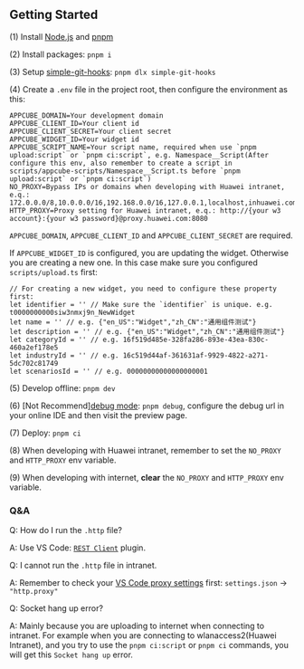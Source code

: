 ## Getting Started

(1) Install [Node.js](https://nodejs.org/) and [pnpm](https://pnpm.io/)

(2) Install packages: `pnpm i`

(3) Setup [simple-git-hooks](https://github.com/toplenboren/simple-git-hooks): `pnpm dlx simple-git-hooks`

(4) Create a `.env` file in the project root, then configure the environment as this:

```
APPCUBE_DOMAIN=Your development domain
APPCUBE_CLIENT_ID=Your client id
APPCUBE_CLIENT_SECRET=Your client secret
APPCUBE_WIDGET_ID=Your widget id
APPCUBE_SCRIPT_NAME=Your script name, required when use `pnpm upload:script` or `pnpm ci:script`, e.g. Namespace__Script(After configure this env, also remember to create a script in scripts/appcube-scripts/Namespace__Script.ts before `pnpm upload:script` or `pnpm ci:script`)
NO_PROXY=Bypass IPs or domains when developing with Huawei intranet, e.q.: 172.0.0.0/8,10.0.0.0/16,192.168.0.0/16,127.0.0.1,localhost,inhuawei.com,huawei.com
HTTP_PROXY=Proxy setting for Huawei intranet, e.q.: http://{your w3 account}:{your w3 password}@proxy.huawei.com:8080
```

`APPCUBE_DOMAIN`, `APPCUBE_CLIENT_ID` and `APPCUBE_CLIENT_SECRET` are required.

If `APPCUBE_WIDGET_ID` is configured, you are updating the widget.
Otherwise you are creating a new one. In this case make sure you configured `scripts/upload.ts` first:

```
// For creating a new widget, you need to configure these property first:
let identifier = '' // Make sure the `identifier` is unique. e.g. t0000000000siw3nmxj9n_NewWidget
let name = '' // e.g. {"en_US":"Widget","zh_CN":"通用组件测试"}
let description = '' // e.g. {"en_US":"Widget","zh_CN":"通用组件测试"}
let categoryId = '' // e.g. 16f519d485e-328fa286-893e-43ea-830c-460a2ef178e5
let industryId = '' // e.g. 16c519d44af-361631af-9929-4822-a271-5dc702c81749
let scenariosId = '' // e.g. 00000000000000000001
```

(5) Develop offline: `pnpm dev`

(6) [Not Recommend][debug mode](https://support.huaweicloud.com/usermanual-appcube/appcube_05_0186.html): `pnpm debug`, configure the debug url in your online IDE and then visit the preview page.

(7) Deploy: `pnpm ci`

(8) When developing with Huawei intranet, remember to set the `NO_PROXY` and `HTTP_PROXY` env variable.

(9) When developing with internet, **clear** the `NO_PROXY` and `HTTP_PROXY` env variable.

### Q&A

Q: How do I run the `.http` file?

A: Use VS Code: [`REST Client`](https://github.com/Huachao/vscode-restclient) plugin.

Q: I cannot run the `.http` file in intranet.

A: Remember to check your [VS Code proxy settings](https://code.visualstudio.com/docs/setup/network#_legacy-proxy-server-support) first: `settings.json` -> `"http.proxy"`

Q: Socket hang up error?

A: Mainly because you are uploading to internet when connecting to intranet. For example when you are connecting to wlanaccess2(Huawei Intranet), and you try to use the `pnpm ci:script` or `pnpm ci` commands, you will get this `Socket hang up` error.
